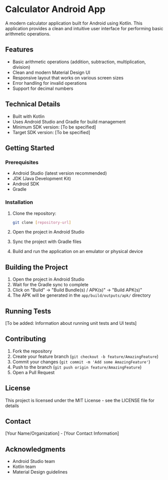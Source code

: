 # Calculator Android App

A modern calculator application built for Android using Kotlin. This application provides a clean and intuitive user interface for performing basic arithmetic operations.

## Features

- Basic arithmetic operations (addition, subtraction, multiplication, division)
- Clean and modern Material Design UI
- Responsive layout that works on various screen sizes
- Error handling for invalid operations
- Support for decimal numbers

## Technical Details

- Built with Kotlin
- Uses Android Studio and Gradle for build management
- Minimum SDK version: [To be specified]
- Target SDK version: [To be specified]

## Getting Started

### Prerequisites

- Android Studio (latest version recommended)
- JDK (Java Development Kit)
- Android SDK
- Gradle

### Installation

1. Clone the repository:
   ```bash
   git clone [repository-url]
   ```

2. Open the project in Android Studio

3. Sync the project with Gradle files

4. Build and run the application on an emulator or physical device

## Building the Project

1. Open the project in Android Studio
2. Wait for the Gradle sync to complete
3. Click on "Build" -> "Build Bundle(s) / APK(s)" -> "Build APK(s)"
4. The APK will be generated in the `app/build/outputs/apk/` directory

## Running Tests

[To be added: Information about running unit tests and UI tests]

## Contributing

1. Fork the repository
2. Create your feature branch (`git checkout -b feature/AmazingFeature`)
3. Commit your changes (`git commit -m 'Add some AmazingFeature'`)
4. Push to the branch (`git push origin feature/AmazingFeature`)
5. Open a Pull Request

## License

This project is licensed under the MIT License - see the LICENSE file for details

## Contact

[Your Name/Organization] - [Your Contact Information]

## Acknowledgments

- Android Studio team
- Kotlin team
- Material Design guidelines 